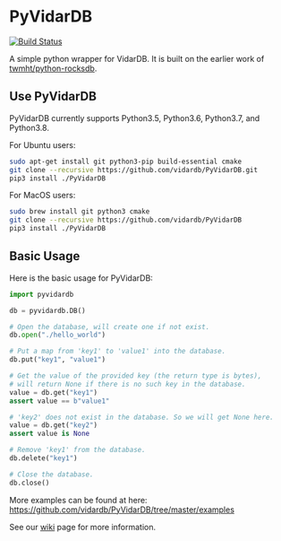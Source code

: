 # PyVidarDB

[![Build Status](https://dev.azure.com/vidardb/PyVidarDB/_apis/build/status/vidardb.PyVidarDB?branchName=master)](https://dev.azure.com/vidardb/PyVidarDB/_build/latest?definitionId=1&branchName=master)

A simple python wrapper for VidarDB. It is built on the earlier work
of [twmht/python-rocksdb](https://github.com/twmht/python-rocksdb/tree/pybind11).

## Use PyVidarDB

PyVidarDB currently supports Python3.5, Python3.6, Python3.7, and Python3.8.

For Ubuntu users:

```bash
sudo apt-get install git python3-pip build-essential cmake
git clone --recursive https://github.com/vidardb/PyVidarDB.git
pip3 install ./PyVidarDB
```

For MacOS users:

```bash
sudo brew install git python3 cmake
git clone --recursive https://github.com/vidardb/PyVidarDB
pip3 install ./PyVidarDB
```

## Basic Usage

Here is the basic usage for PyVidarDB:

```python
import pyvidardb

db = pyvidardb.DB()

# Open the database, will create one if not exist.
db.open("./hello_world")

# Put a map from 'key1' to 'value1' into the database.
db.put("key1", "value1")

# Get the value of the provided key (the return type is bytes),
# will return None if there is no such key in the database.
value = db.get("key1")
assert value == b"value1"

# 'key2' does not exist in the database. So we will get None here.
value = db.get("key2")
assert value is None

# Remove 'key1' from the database.
db.delete("key1")

# Close the database.
db.close()
```

More examples can be found at here: https://github.com/vidardb/PyVidarDB/tree/master/examples 

See our [wiki](https://github.com/vidardb/PyVidarDB/wiki) page for more information.

